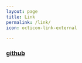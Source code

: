 ```yaml
---
layout: page
title: Link
permalink: /link/
icon: octicon-link-external

---
```


### [github](https://github.com/imgbed)
